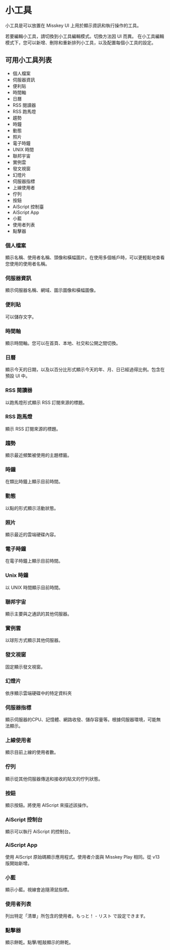 # 小工具

小工具是可以放置在 Misskey UI 上用於顯示資訊和執行操作的工具。

若要編輯小工具，請切換到小工具編輯模式。切換方法因 UI 而異。
在小工具編輯模式下，您可以新增、刪除和重新排列小工具，以及配置每個小工具的設定。

## 可用小工具列表

- 個人檔案
- 伺服器資訊
- 便利貼
- 時間軸
- 日曆
- RSS 閱讀器
- RSS 跑馬燈
- 趨勢
- 時鐘
- 動態
- 照片
- 電子時鐘
- UNIX 時間
- 聯邦宇宙
- 實例雲
- 發文視窗
- 幻燈片
- 伺服器指標
- 上線使用者
- 佇列
- 按鈕
- AiScript 控制臺
- AiScript App
- 小藍
- 使用者列表
- 點擊器

### 個人檔案

顯示名稱、使用者名稱、頭像和橫幅圖片。在使用多個帳戶時，可以更輕鬆地查看您使用的使用者名稱。

### 伺服器資訊

顯示伺服器名稱、網域、圖示圖像和橫幅圖像。

### 便利貼

可以儲存文字。

### 時間軸

顯示時間軸。您可以在首頁、本地、社交和公開之間切換。

### 日曆

顯示今天的日期，以及以百分比形式顯示今天的年、月、日已經過得比例。包含在預設 UI 中。

### RSS 閱讀器

以跑馬燈形式顯示 RSS 訂閱來源的標題。

### RSS 跑馬燈

顯示 RSS 訂閱來源的標題。

### 趨勢

顯示最近頻繁被使用的主題標籤。

### 時鐘

在類比時鐘上顯示目前時間。

### 動態

以點的形式顯示活動狀態。

### 照片

顯示最近的雲端硬碟內容。

### 電子時鐘

在電子時鐘上顯示目前時間。

### Unix 時鐘

以 UNIX 時間顯示目前時間。

### 聯邦宇宙

顯示主要與之通訊的其他伺服器。

### 實例雲

以球形方式顯示其他伺服器。

### 發文視窗

固定顯示發文視窗。

### 幻燈片

依序顯示雲端硬碟中的特定資料夾

### 伺服器指標

顯示伺服器的CPU、記憶體、網路收發、儲存容量等。根據伺服器環境，可能無法顯示。

### 上線使用者

顯示目前上線的使用者數。

### 佇列

顯示從其他伺服器傳送和接收的貼文的佇列狀態。

### 按鈕

顯示按鈕。將使用 AIScript 來描述該操作。

### AiScript 控制台

顯示可以執行 AiScript 的控制台。

### AiScript App

使用 AIScript 原始碼顯示應用程式。使用者介面與 Misskey Play 相同。從 v13 版開始新增。

### 小藍

顯示小藍。視線會追隨滑鼠指標。

### 使用者列表

列出特定「清單」所包含的使用者。もっと！ - リスト で設定できます。

### 點擊器

顯示餅乾。點擊/輕敲顯示的餅乾。
